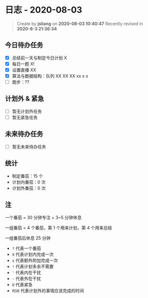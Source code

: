 日志 - 2020-08-03
===

> Create by **jsliang** on **2020-08-03 10:40:47**
> Recently revised in **2020-8-3 21:36:34**

## 今日待办任务

* [x] 总结前一天与制定今日计划 X
* [x] 每日一题 X!
* [x] 设置直播 XX
* [x] 算法与数据结构：队列 XX XX XX xx x x
* [ ] 跑步：??

## 计划外 & 紧急

* [ ] 暂无计划外任务
* [ ] 暂无紧急任务

## 未来待办任务

* [ ] 暂无未来待办任务

## 统计

* 制定番茄：15 个
* 计划内番茄：0 次
* 计划外番茄：0 次

## 注

一个番茄 = 30 分钟专注 + 3~5 分钟休息

一组番茄 = 4 个番茄，第 1 个用来计划，第 4 个用来总结

一组番茄后休息 25 分钟

* `?` 代表一个番茄
* `X` 代表计划内完成一次
* `x` 代表额外附加完成一次
* `!` 代表计划多余不需要
* `'` 代表内在干扰
* `-` 代表外在干扰
* `U` 代表紧急
* `时间` 代表计划外的事情应该完成的时间
